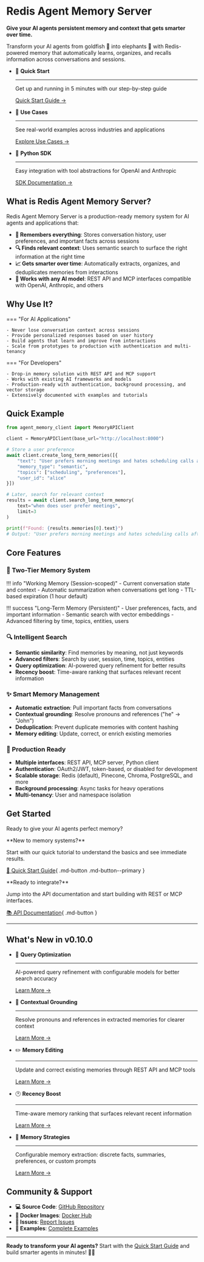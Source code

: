 # Redis Agent Memory Server

**Give your AI agents persistent memory and context that gets smarter over time.**

Transform your AI agents from goldfish 🐠 into elephants 🐘 with Redis-powered memory that automatically learns, organizes, and recalls information across conversations and sessions.

<div class="grid cards" markdown>

-   🚀 **Quick Start**

    ---

    Get up and running in 5 minutes with our step-by-step guide

    [Quick Start Guide →](quick-start.md)

-   🧠 **Use Cases**

    ---

    See real-world examples across industries and applications

    [Explore Use Cases →](use-cases.md)

-   🐍 **Python SDK**

    ---

    Easy integration with tool abstractions for OpenAI and Anthropic

    [SDK Documentation →](python-sdk.md)


</div>

## What is Redis Agent Memory Server?

Redis Agent Memory Server is a production-ready memory system for AI agents and applications that:

- **🧠 Remembers everything**: Stores conversation history, user preferences, and important facts across sessions
- **🔍 Finds relevant context**: Uses semantic search to surface the right information at the right time
- **📈 Gets smarter over time**: Automatically extracts, organizes, and deduplicates memories from interactions
- **🔌 Works with any AI model**: REST API and MCP interfaces compatible with OpenAI, Anthropic, and others

## Why Use It?

=== "For AI Applications"

    - Never lose conversation context across sessions
    - Provide personalized responses based on user history
    - Build agents that learn and improve from interactions
    - Scale from prototypes to production with authentication and multi-tenancy

=== "For Developers"

    - Drop-in memory solution with REST API and MCP support
    - Works with existing AI frameworks and models
    - Production-ready with authentication, background processing, and vector storage
    - Extensively documented with examples and tutorials

## Quick Example

```python
from agent_memory_client import MemoryAPIClient

client = MemoryAPIClient(base_url="http://localhost:8000")

# Store a user preference
await client.create_long_term_memories([{
    "text": "User prefers morning meetings and hates scheduling calls after 4 PM",
    "memory_type": "semantic",
    "topics": ["scheduling", "preferences"],
    "user_id": "alice"
}])

# Later, search for relevant context
results = await client.search_long_term_memory(
    text="when does user prefer meetings",
    limit=3
)

print(f"Found: {results.memories[0].text}")
# Output: "User prefers morning meetings and hates scheduling calls after 4 PM"
```

## Core Features

### 🧠 Two-Tier Memory System

!!! info "Working Memory (Session-scoped)"
    - Current conversation state and context
    - Automatic summarization when conversations get long
    - TTL-based expiration (1 hour default)

!!! success "Long-Term Memory (Persistent)"
    - User preferences, facts, and important information
    - Semantic search with vector embeddings
    - Advanced filtering by time, topics, entities, users

### 🔍 Intelligent Search
- **Semantic similarity**: Find memories by meaning, not just keywords
- **Advanced filters**: Search by user, session, time, topics, entities
- **Query optimization**: AI-powered query refinement for better results
- **Recency boost**: Time-aware ranking that surfaces relevant recent information

### ✨ Smart Memory Management
- **Automatic extraction**: Pull important facts from conversations
- **Contextual grounding**: Resolve pronouns and references ("he" → "John")
- **Deduplication**: Prevent duplicate memories with content hashing
- **Memory editing**: Update, correct, or enrich existing memories

### 🚀 Production Ready
- **Multiple interfaces**: REST API, MCP server, Python client
- **Authentication**: OAuth2/JWT, token-based, or disabled for development
- **Scalable storage**: Redis (default), Pinecone, Chroma, PostgreSQL, and more
- **Background processing**: Async tasks for heavy operations
- **Multi-tenancy**: User and namespace isolation

## Get Started

Ready to give your AI agents perfect memory?

<div class="grid" markdown>

<div markdown>
**New to memory systems?**

Start with our quick tutorial to understand the basics and see immediate results.

[🚀 Quick Start Guide](quick-start.md){ .md-button .md-button--primary }
</div>

<div markdown>
**Ready to integrate?**

Jump into the API documentation and start building with REST or MCP interfaces.

[📚 API Documentation](api.md){ .md-button }
</div>

</div>

---

## What's New in v0.10.0

<div class="grid cards" markdown>

-   🧠 **Query Optimization**

    ---

    AI-powered query refinement with configurable models for better search accuracy

    [Learn More →](query-optimization.md)

-   🔗 **Contextual Grounding**

    ---

    Resolve pronouns and references in extracted memories for clearer context

    [Learn More →](contextual-grounding.md)

-   ✏️ **Memory Editing**

    ---

    Update and correct existing memories through REST API and MCP tools

    [Learn More →](memory-editing.md)

-   🕐 **Recency Boost**

    ---

    Time-aware memory ranking that surfaces relevant recent information

    [Learn More →](recency-boost.md)

-   🧠 **Memory Strategies**

    ---

    Configurable memory extraction: discrete facts, summaries, preferences, or custom prompts

    [Learn More →](memory-strategies.md)

</div>

## Community & Support

- **💻 Source Code**: [GitHub Repository](https://github.com/redis/agent-memory-server)
- **🐳 Docker Images**: [Docker Hub](https://hub.docker.com/r/redislabs/agent-memory-server)
- **🐛 Issues**: [Report Issues](https://github.com/redis/agent-memory-server/issues)
- **📖 Examples**: [Complete Examples](https://github.com/redis/agent-memory-server/tree/main/examples)

---

**Ready to transform your AI agents?** Start with the [Quick Start Guide](quick-start.md) and build smarter agents in minutes! 🧠✨
